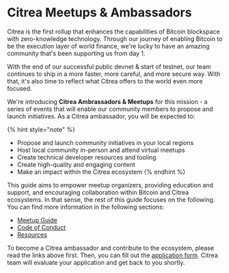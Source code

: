 # Citrea Meetups & Ambassadors


Citrea is the first rollup that enhances the capabilities of Bitcoin blockspace with zero-knowledge technology. Through our journey of enabling Bitcoin to be the execution layer of world finance, we're lucky to have an amazing community that's been supporting us from day 1.

With the end of our successful public devnet & start of testnet, our team continues to ship in a more faster, more careful, and more secure way. With that, it's also time to reflect what Citrea offers to the world even more focused. 

We're introducing **Citrea Ambrassadors & Meetups** for this mission - a series of events that will enable our community members to propose and launch initiatives. As a Citrea ambassador, you will be expected to:

{% hint style="note" %}
- Propose and launch community initiatives in your local regions
- Host local community in-person and attend virtual meetups
- Create technical developer resources and tooling
- Create high-quality and engaging content
- Make an impact within the Citrea ecosystem
{% endhint %}

This guide aims to empower meetup organizers, providing education and support, and encouraging collaboration within Bitcoin and Citrea ecosystems. In that sense, the rest of this guide focuses on the following. You can find more information in the following sections:

- [Meetup Guide](./citrea-meetups/meetup-guide.md)
- [Code of Conduct](./citrea-meetups/code-of-conduct.md) 
- [Resources](./citrea-meetups/resources.md)

To become a Citrea ambassador and contribute to the ecosystem, please read the links above first. Then, you can fill out the [application form](https://forms.gle/google-form-link-here). Citrea team will evaluate your application and get back to you shortly.